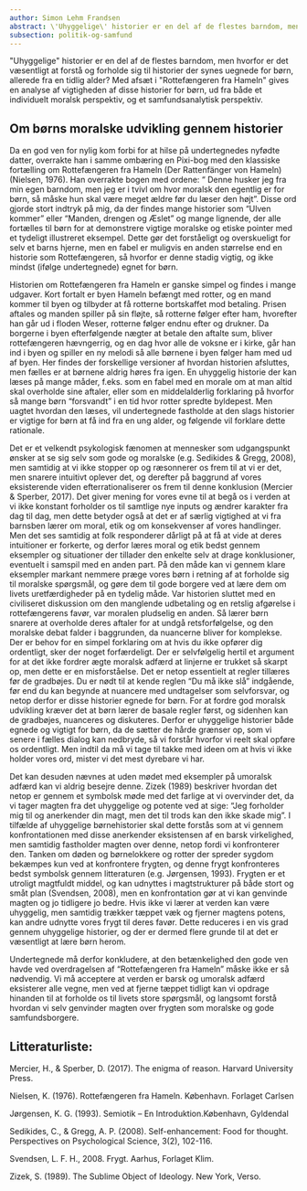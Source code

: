 ```yaml
---
author: Simon Lehm Frandsen
abstract: \'Uhyggelige\' historier er en del af de flestes barndom, men hvorfor er det væsentligt at forstå og forholde sig til historier der synes uegnede for børn, allerede fra en tidlig alder? Med afsæt i \'Rottefængeren fra Hameln\' gives en analyse af vigtigheden af disse historier for børn, ud fra både et individuelt moralsk perspektiv, og et samfundsanalytisk perspektiv.
subsection: politik-og-samfund
---
```


"Uhyggelige" historier er en del af de flestes barndom, men hvorfor er det væsentligt at forstå og forholde sig til historier der synes uegnede for børn, allerede fra en tidlig alder? Med afsæt i "Rottefængeren fra Hameln" gives en analyse af vigtigheden af disse historier for børn, ud fra både et individuelt moralsk perspektiv, og et samfundsanalytisk perspektiv.

## Om børns moralske udvikling gennem historier

Da en god ven for nylig kom forbi for at hilse på undertegnedes nyfødte datter, overrakte han i samme ombæring en Pixi-bog med den klassiske fortælling om Rottefængeren fra Hameln (Der Rattenfänger von Hameln) (Nielsen, 1976). Han overrakte bogen med ordene: “ Denne husker jeg fra min egen barndom, men jeg er i tvivl om hvor moralsk den egentlig er for børn, så måske hun skal være meget ældre før du læser den højt”. Disse ord gjorde stort indtryk på mig, da der findes mange historier som “Ulven kommer” eller “Manden, drengen og Æslet” og mange lignende, der alle fortælles til børn for at demonstrere vigtige moralske og etiske pointer med et tydeligt illustreret eksempel. Dette gør det forståeligt og overskueligt for selv et barns hjerne, men en fabel er muligvis en anden størrelse end en historie som Rottefængeren, så hvorfor er denne stadig vigtig, og ikke mindst (ifølge undertegnede) egnet for børn.

Historien om Rottefængeren fra Hameln er ganske simpel og findes i mange udgaver. Kort fortalt er byen Hameln befængt med rotter, og en mand kommer til byen og tilbyder at få rotterne bortskaffet mod betaling. Prisen aftales og manden spiller på sin fløjte, så rotterne følger efter ham, hvorefter han går ud i floden Weser, rotterne følger endnu efter og drukner. Da borgerne i byen efterfølgende nægter at betale den aftalte sum, bliver rottefængeren hævngerrig, og en dag hvor alle de voksne er i kirke, går han ind i byen og spiller en ny melodi så alle børnene i byen følger ham med ud af byen. Her findes der forskellige versioner af hvordan historien afsluttes, men fælles er at børnene aldrig høres fra igen. En uhyggelig historie der kan læses på mange måder, f.eks. som en fabel med en morale om at man altid skal overholde sine aftaler, eller som en middelalderlig forklaring på hvorfor så mange børn “forsvandt” i en tid hvor rotter spredte byldepest. Men uagtet hvordan den læses, vil undertegnede fastholde at den slags historier er vigtige for børn at få ind fra en ung alder, og følgende vil forklare dette rationale.


Det er et velkendt psykologisk fænomen at mennesker som udgangspunkt ønsker at se sig selv som gode og moralske (e.g. Sedikides & Gregg, 2008), men samtidig at vi ikke stopper op og ræsonnerer os frem til at vi er det, men snarere intuitivt oplever det, og derefter på baggrund af vores eksisterende viden efterrationaliserer os frem til denne konklusion (Mercier & Sperber, 2017). Det giver mening for vores evne til at begå os i verden at vi ikke konstant forholder os til samtlige nye inputs og ændrer karakter fra dag til dag, men dette betyder også at det er af særlig vigtighed at vi fra barnsben lærer om moral, etik og om konsekvenser af vores handlinger. Men det ses samtidig at folk responderer dårligt på at få at vide at deres intuitioner er forkerte, og derfor læres moral og etik bedst gennem eksempler og situationer der tillader den enkelte selv at drage konklusioner, eventuelt i samspil med en anden part. På den måde kan vi gennem klare eksempler markant nemmere præge vores børn i retning af at forholde sig til moralske spørgsmål, og gøre dem til gode borgere ved at lære dem om livets uretfærdigheder på en tydelig måde. Var historien sluttet med en civiliseret diskussion om den manglende udbetaling og en retslig afgørelse i rottefængerens favør, var moralen pludselig en anden. Så lærer børn snarere at overholde deres aftaler for at undgå retsforfølgelse, og den moralske debat falder i baggrunden, da nuancerne bliver for komplekse. Der er behov for en simpel forklaring om at hvis du ikke opfører dig ordentligt, sker der noget forfærdeligt. Der er selvfølgelig hertil et argument for at det ikke fordrer ægte moralsk adfærd at linjerne er trukket så skarpt op, men dette er en misforståelse. Det er netop essentielt at regler tillæres før de gradbøjes. Du er nødt til at kende reglen “Du må ikke slå” indgående, før end du kan begynde at nuancere med undtagelser som selvforsvar, og netop derfor er disse historier egnede for børn. For at fordre god moralsk udvikling kræver det at børn lærer de basale regler først, og sidenhen kan de gradbøjes, nuanceres og diskuteres. Derfor er uhyggelige historier både egnede og vigtigt for børn, da de sætter de hårde grænser op, som vi senere i fælles dialog kan nedbryde, så vi forstår hvorfor vi reelt skal opføre os ordentligt. Men indtil da må vi tage til takke med ideen om at hvis vi ikke holder vores ord, mister vi det mest dyrebare vi har.

Det kan desuden nævnes at uden mødet med eksempler på umoralsk adfærd kan vi aldrig besejre denne. Zizek (1989) beskriver hvordan det netop er gennem et symbolsk møde med det farlige at vi overvinder det, da vi tager magten fra det uhyggelige og potente ved at sige: “Jeg forholder mig til og anerkender din magt, men det til trods kan den ikke skade mig”. I tilfælde af uhyggelige børnehistorier skal dette forstås som at vi gennem konfrontationen med disse anerkender eksistensen af en barsk virkelighed, men samtidig fastholder magten over denne, netop fordi vi konfronterer den. Tanken om døden og børnelokkere og rotter der spreder sygdom bekæmpes kun ved at konfrontere frygten, og denne frygt konfronteres bedst symbolsk gennem litteraturen (e.g. Jørgensen, 1993). Frygten er et utroligt magtfuldt middel, og kan udnyttes i magtstrukturer på både stort og småt plan (Svendsen, 2008), men en konfrontation gør at vi kan genvinde magten og jo tidligere jo bedre. Hvis ikke vi lærer at verden kan være uhyggelig, men samtidig trækker tæppet væk og fjerner magtens potens, kan andre udnytte vores frygt til deres favør. Dette reduceres i en vis grad gennem uhyggelige historier, og der er dermed flere grunde til at det er væsentligt at lære børn herom.

Undertegnede må derfor konkludere, at den betænkelighed den gode ven havde ved overdragelsen af “Rottefængeren fra Hameln” måske ikke er så nødvendig. Vi må acceptere at verden er barsk og umoralsk adfærd eksisterer alle vegne, men ved at fjerne tæppet tidligt kan vi opdrage hinanden til at forholde os til livets store spørgsmål, og langsomt forstå hvordan vi selv genvinder magten over frygten som moralske og gode samfundsborgere.




## Litteraturliste:

Mercier, H., & Sperber, D. (2017). The enigma of reason. Harvard University Press.

Nielsen, K. (1976). Rottefængeren fra Hameln. København. Forlaget Carlsen

Jørgensen, K. G. (1993). Semiotik – En Introduktion.København, Gyldendal

Sedikides, C., & Gregg, A. P. (2008). Self-enhancement: Food for thought. Perspectives on Psychological Science, 3(2), 102-116.

Svendsen, L. F. H., 2008. Frygt. Aarhus, Forlaget Klim.

Zizek, S. (1989). The Sublime Object of Ideology. New York, Verso.
